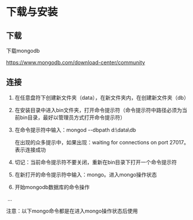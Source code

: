 # 下载与安装

## 下载

下载mongodb

<https://www.mongodb.com/download-center/community>



## 连接

1. 在任意盘符下创建新文件夹（data），在新文件夹内，在创建新文件夹（db）

2. 在安装目录中进入bin文件夹，打开命令提示符（命令提示符中路径必须为当前bin目录，最好以管理员方式打开命令提示符）

3. 在命令提示符中输入：mongod --dbpath d:\data\db

   在出现的众多提示中，如果出现：waiting for connections on port 27017。表示连接成功

4. 切记：当前命令提示符不要关闭，重新在bin目录下打开一个命令提示符

5. 在新打开的命令提示符中输入：mongo。进入mongo操作状态

6. 开始mongodb数据库的命令操作

​        ...

 注意：以下mongo命令都是在进入mongo操作状态后使用



